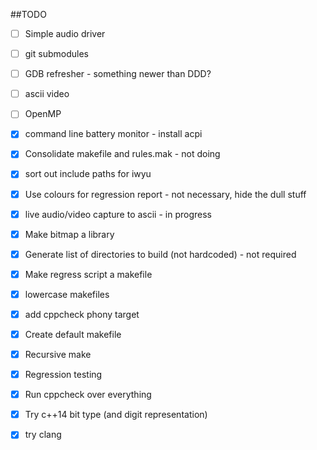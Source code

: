 ##TODO
- [ ] Simple audio driver
- [ ] git submodules
- [ ] GDB refresher - something newer than DDD?
- [ ] ascii video
- [ ] OpenMP

- [x] command line battery monitor - install acpi
- [x] Consolidate makefile and rules.mak - not doing
- [x] sort out include paths for iwyu
- [x] Use colours for regression report - not necessary, hide the dull stuff
- [x] live audio/video capture to ascii - in progress
- [x] Make bitmap a library
- [x] Generate list of directories to build (not hardcoded) - not required
- [x] Make regress script a makefile
- [x] lowercase makefiles 
- [x] add cppcheck phony target
- [x] Create default makefile
- [x] Recursive make
- [x] Regression testing
- [x] Run cppcheck over everything
- [x] Try c++14 bit type (and digit representation)
- [x] try clang
